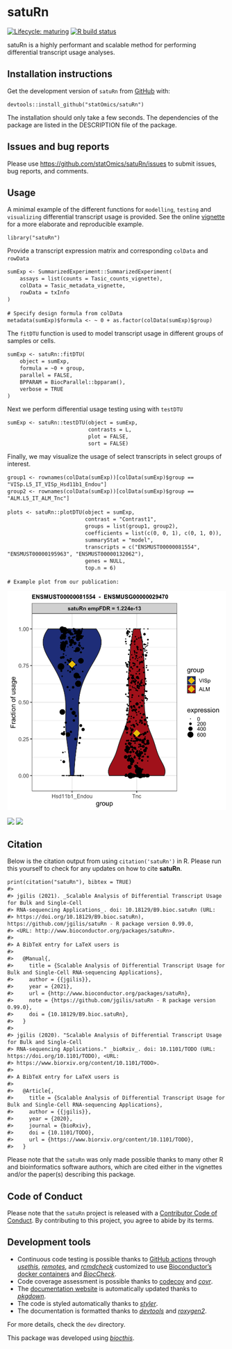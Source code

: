 <!-- README.md is generated from README.Rmd. Please edit that file -->

satuRn
======

<!-- badges: start -->

[![Lifecycle:
maturing](https://img.shields.io/badge/lifecycle-maturing-blue.svg)](https://www.tidyverse.org/lifecycle/#maturing)
[![R build
status](https://github.com/jgilis/satuRn/workflows/R-CMD-check-bioc/badge.svg)](https://github.com/jgilis/satuRn/actions)
<!-- badges: end -->

satuRn is a highly performant and scalable method for performing
differential transcript usage analyses.

Installation instructions
-------------------------

Get the development version of `satuRn` from
[GitHub](https://github.com/) with:

    devtools::install_github("statOmics/satuRn")

The installation should only take a few seconds. The dependencies of the
package are listed in the DESCRIPTION file of the package.

Issues and bug reports
----------------------

Please use
<a href="https://github.com/statOmics/satuRn/issues" class="uri">https://github.com/statOmics/satuRn/issues</a>
to submit issues, bug reports, and comments.

Usage
-----

A minimal example of the different functions for `modelling`, `testing`
and `visualizing` differential transcript usage is provided. See the
online
[vignette](https://github.com/jgilis/satuRn/blob/master/vignettes/Vignette.Rmd)
for a more elaborate and reproducible example.

    library("satuRn")

Provide a transcript expression matrix and corresponding `colData` and
`rowData`

    sumExp <- SummarizedExperiment::SummarizedExperiment(
        assays = list(counts = Tasic_counts_vignette),
        colData = Tasic_metadata_vignette,
        rowData = txInfo
    )

    # Specify design formula from colData
    metadata(sumExp)$formula <- ~ 0 + as.factor(colData(sumExp)$group)

The `fitDTU` function is used to model transcript usage in different
groups of samples or cells.

    sumExp <- satuRn::fitDTU(
        object = sumExp,
        formula = ~0 + group, 
        parallel = FALSE,
        BPPARAM = BiocParallel::bpparam(),
        verbose = TRUE
    )

Next we perform differential usage testing using with `testDTU`

    sumExp <- satuRn::testDTU(object = sumExp, 
                              contrasts = L, 
                              plot = FALSE, 
                              sort = FALSE)

Finally, we may visualize the usage of select transcripts in select
groups of interest.

    group1 <- rownames(colData(sumExp))[colData(sumExp)$group == "VISp.L5_IT_VISp_Hsd11b1_Endou"]
    group2 <- rownames(colData(sumExp))[colData(sumExp)$group == "ALM.L5_IT_ALM_Tnc"]

    plots <- satuRn::plotDTU(object = sumExp, 
                             contrast = "Contrast1", 
                             groups = list(group1, group2), 
                             coefficients = list(c(0, 0, 1), c(0, 1, 0)), 
                             summaryStat = "model", 
                             transcripts = c("ENSMUST00000081554", "ENSMUST00000195963", "ENSMUST00000132062"), 
                             genes = NULL, 
                             top.n = 6)

    # Example plot from our publication:

![](man/figures/README-DTU_plot.png)

<img src="https://github.com/jgilis/satuRn/blob/master/man/figures/README-DTU_plot.png" width="200" />

<img src="https://github.com/jgilis/satuRn/blob/master/man/figures/README-DTU_plot.png" width="48" />

Citation
--------

Below is the citation output from using `citation('satuRn')` in R.
Please run this yourself to check for any updates on how to cite
**satuRn**.

    print(citation("satuRn"), bibtex = TRUE)
    #> 
    #> jgilis (2021). _Scalable Analysis of Differential Transcript Usage for Bulk and Single-Cell
    #> RNA-sequencing Applications_. doi: 10.18129/B9.bioc.satuRn (URL:
    #> https://doi.org/10.18129/B9.bioc.satuRn), https://github.com/jgilis/satuRn - R package version 0.99.0,
    #> <URL: http://www.bioconductor.org/packages/satuRn>.
    #> 
    #> A BibTeX entry for LaTeX users is
    #> 
    #>   @Manual{,
    #>     title = {Scalable Analysis of Differential Transcript Usage for Bulk and Single-Cell RNA-sequencing Applications},
    #>     author = {{jgilis}},
    #>     year = {2021},
    #>     url = {http://www.bioconductor.org/packages/satuRn},
    #>     note = {https://github.com/jgilis/satuRn - R package version 0.99.0},
    #>     doi = {10.18129/B9.bioc.satuRn},
    #>   }
    #> 
    #> jgilis (2020). "Scalable Analysis of Differential Transcript Usage for Bulk and Single-Cell
    #> RNA-sequencing Applications." _bioRxiv_. doi: 10.1101/TODO (URL: https://doi.org/10.1101/TODO), <URL:
    #> https://www.biorxiv.org/content/10.1101/TODO>.
    #> 
    #> A BibTeX entry for LaTeX users is
    #> 
    #>   @Article{,
    #>     title = {Scalable Analysis of Differential Transcript Usage for Bulk and Single-Cell RNA-sequencing Applications},
    #>     author = {{jgilis}},
    #>     year = {2020},
    #>     journal = {bioRxiv},
    #>     doi = {10.1101/TODO},
    #>     url = {https://www.biorxiv.org/content/10.1101/TODO},
    #>   }

Please note that the `satuRn` was only made possible thanks to many
other R and bioinformatics software authors, which are cited either in
the vignettes and/or the paper(s) describing this package.

Code of Conduct
---------------

Please note that the `satuRn` project is released with a [Contributor
Code of
Conduct](https://contributor-covenant.org/version/2/0/CODE_OF_CONDUCT.html).
By contributing to this project, you agree to abide by its terms.

Development tools
-----------------

-   Continuous code testing is possible thanks to [GitHub
    actions](https://www.tidyverse.org/blog/2020/04/usethis-1-6-0/)
    through *[usethis](https://CRAN.R-project.org/package=usethis)*,
    *[remotes](https://CRAN.R-project.org/package=remotes)*, and
    *[rcmdcheck](https://CRAN.R-project.org/package=rcmdcheck)*
    customized to use [Bioconductor’s docker
    containers](https://www.bioconductor.org/help/docker/) and
    *[BiocCheck](https://bioconductor.org/packages/3.12/BiocCheck)*.
-   Code coverage assessment is possible thanks to
    [codecov](https://codecov.io/gh) and
    *[covr](https://CRAN.R-project.org/package=covr)*.
-   The [documentation website](http://jgilis.github.io/satuRn) is
    automatically updated thanks to
    *[pkgdown](https://CRAN.R-project.org/package=pkgdown)*.
-   The code is styled automatically thanks to
    *[styler](https://CRAN.R-project.org/package=styler)*.
-   The documentation is formatted thanks to
    *[devtools](https://CRAN.R-project.org/package=devtools)* and
    *[roxygen2](https://CRAN.R-project.org/package=roxygen2)*.

For more details, check the `dev` directory.

This package was developed using
*[biocthis](https://github.com/lcolladotor/biocthis)*.
